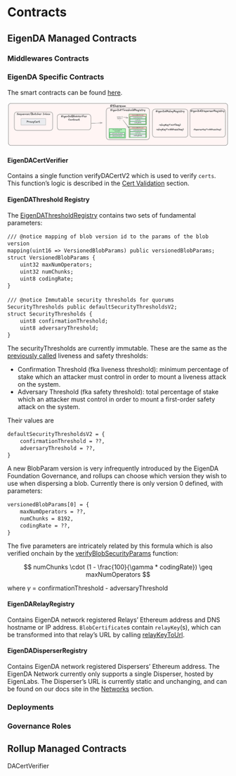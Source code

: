 # Contracts

## EigenDA Managed Contracts

### Middlewares Contracts

### EigenDA Specific Contracts

<!-- Section copied over from https://www.notion.so/eigen-labs/EigenDA-V2-Integration-Spec-12d13c11c3e0800e8968f31ef2c6a2b3?pvs=4#18513c11c3e08058a034ddc9523a3197 -->
<!-- TODO: arch to review and update -->

The smart contracts can be found [here](https://github.com/Layr-Labs/eigenda/tree/master/contracts/src/core).

![image.png](../assets/eigenda-contracts.png)

#### EigenDACertVerifier

Contains a single function verifyDACertV2 which is used to verify `certs`. This function’s logic is described in the [Cert Validation](https://www.notion.so/EigenDA-V2-Integration-Spec-12d13c11c3e0800e8968f31ef2c6a2b3?pvs=21) section.

#### EigenDAThreshold Registry

The [EigenDAThresholdRegistry](https://github.com/Layr-Labs/eigenda/blob/c4567f90e835678fae4749f184857dea10ff330c/contracts/src/core/EigenDAThresholdRegistryStorage.sol#L22) contains two sets of fundamental parameters:

```solidity
/// @notice mapping of blob version id to the params of the blob version
mapping(uint16 => VersionedBlobParams) public versionedBlobParams;
struct VersionedBlobParams {
    uint32 maxNumOperators;
    uint32 numChunks;
    uint8 codingRate;
}

/// @notice Immutable security thresholds for quorums
SecurityThresholds public defaultSecurityThresholdsV2;
struct SecurityThresholds {
    uint8 confirmationThreshold;
    uint8 adversaryThreshold;
}
```

The securityThresholds are currently immutable. These are the same as the [previously called](https://github.com/Layr-Labs/eigenda/blob/master/docs/spec/overview.md#security-model) liveness and safety thresholds:

- Confirmation Threshold (fka liveness threshold): minimum percentage of stake which an attacker must control in order to mount a liveness attack on the system.
- Adversary Threshold (fka safety threshold): total percentage of stake which an attacker must control in order to mount a first-order safety attack on the system.

Their values are

```solidity
defaultSecurityThresholdsV2 = {
	confirmationThreshold = ??,
	adversaryThreshold = ??,
}
```

A new BlobParam version is very infrequently introduced by the EigenDA Foundation Governance, and rollups can choose which version they wish to use when dispersing a blob. Currently there is only version 0 defined, with parameters:

```solidity
versionedBlobParams[0] = {
	maxNumOperators = ??,
	numChunks = 8192,
	codingRate = ??,
}
```

The five parameters are intricately related by this formula which is also verified onchain by the [verifyBlobSecurityParams](https://github.com/Layr-Labs/eigenda/blob/77d4442aa1b37bdc275173a6b27d917cc161474c/contracts/src/libraries/EigenDABlobVerificationUtils.sol#L386) function: 

$$
numChunks \cdot (1 - \frac{100}{\gamma * codingRate}) \geq maxNumOperators
$$

where $\gamma$ = confirmationThreshold - adversaryThreshold

#### EigenDARelayRegistry

Contains EigenDA network registered Relays’ Ethereum address and DNS hostname or IP address. `BlobCertificate`s contain `relayKey`(s), which can be transformed into that relay’s URL by calling [relayKeyToUrl](https://github.com/Layr-Labs/eigenda/blob/77d4442aa1b37bdc275173a6b27d917cc161474c/contracts/src/core/EigenDARelayRegistry.sol#L35).

#### EigenDADisperserRegistry

Contains EigenDA network registered Dispersers’ Ethereum address. The EigenDA Network currently only supports a single Disperser, hosted by EigenLabs. The Disperser’s URL is currently static and unchanging, and can be found on our docs site in the [Networks](https://docs.eigenda.xyz/networks/mainnet) section.

### Deployments

<!-- TODO: add deployed contract addresses table -->

### Governance Roles

<!-- TODO: import from https://www.notion.so/eigen-labs/EigenDA-V2-Governance-17513c11c3e0806999cfe5e8b9bf7e6a -->
<!-- Do we want to make public everything in that doc?? -->

## Rollup Managed Contracts

DACertVerifier

